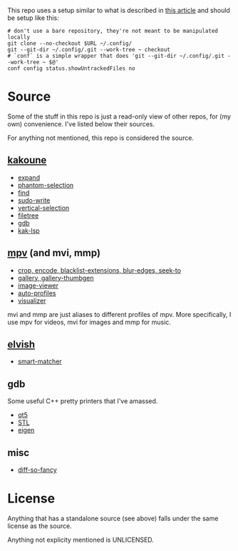 This repo uses a setup similar to what is described in [this article](https://developer.atlassian.com/blog/2016/02/best-way-to-store-dotfiles-git-bare-repo/) and should be setup like this:

```
# don't use a bare repository, they're not meant to be manipulated locally
git clone --no-checkout $URL ~/.config/
git --git-dir ~/.config/.git --work-tree ~ checkout
# `conf` is a simple wrapper that does 'git --git-dir ~/.config/.git --work-tree ~ $@'
conf config status.showUntrackedFiles no
```

# Source

Some of the stuff in this repo is just a read-only view of other repos, for (my own) convenience. I've listed below their sources.

For anything not mentioned, this repo is considered the source.

## [kakoune](https://github.com/mawww/kakoune)

* [expand](https://github.com/occivink/kakoune-expand)
* [phantom-selection](https://github.com/occivink/kakoune-phantom-selection)
* [find](https://github.com/occivink/kakoune-find)
* [sudo-write](https://github.com/occivink/kakoune-sudo-write)
* [vertical-selection](https://github.com/occivink/kakoune-vertical-selection)
* [filetree](https://github.com/occivink/kakoune-filetree)
* [gdb](https://github.com/occivink/kakoune-gdb)
* [kak-lsp](https://github.com/ul/kak-lsp)

## [mpv](https://github.com/mpv-player/mpv) (and mvi, mmp)

* [crop, encode, blacklist-extensions, blur-edges, seek-to](https://github.com/occivink/mpv-scripts)
* [gallery, gallery-thumbgen](https://github.com/occivink/mpv-gallery-view)
* [image-viewer](https://github.com/occivink/mpv-image-viewer)
* [auto-profiles](https://github.com/wm4/mpv-scripts)
* [visualizer](https://github.com/mfcc64/mpv-scripts)

mvi and mmp are just aliases to different profiles of mpv. More specifically, I use mpv for videos, mvi for images and mmp for music.

## [elvish](https://github.com/elves/elvish)

* [smart-matcher](https://github.com/xiaq/edit.elv/blob/master/smart-matcher.elv)

## gdb

Some useful C++ pretty printers that I've amassed.
* [qt5](https://github.com/Lekensteyn/qt5printers)
* [STL](https://sourceware.org/gdb/wiki/STLSupport)
* [eigen](https://bitbucket.org/eigen/eigen/src/8b18ff2c70289b47928ae75fdb89a6ac3d018e08/debug/gdb)

## misc

* [diff-so-fancy](https://github.com/so-fancy/diff-so-fancy)

# License

Anything that has a standalone source (see above) falls under the same license as the source.

Anything not explicity mentioned is UNLICENSED.
